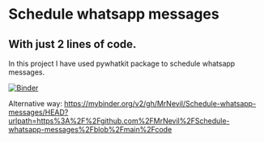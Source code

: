 # Schedule whatsapp messages
## With just 2 lines of code.
In this project I have used pywhatkit package to schedule whatsapp messages.

[![Binder](https://mybinder.org/badge_logo.svg)](https://mybinder.org/v2/gh/MrNevil/Schedule-whatsapp-messages/HEAD?urlpath=https%3A%2F%2Fgithub.com%2FMrNevil%2FSchedule-whatsapp-messages%2Fblob%2Fmain%2Fcode)

 Alternative way: https://mybinder.org/v2/gh/MrNevil/Schedule-whatsapp-messages/HEAD?urlpath=https%3A%2F%2Fgithub.com%2FMrNevil%2FSchedule-whatsapp-messages%2Fblob%2Fmain%2Fcode
 
